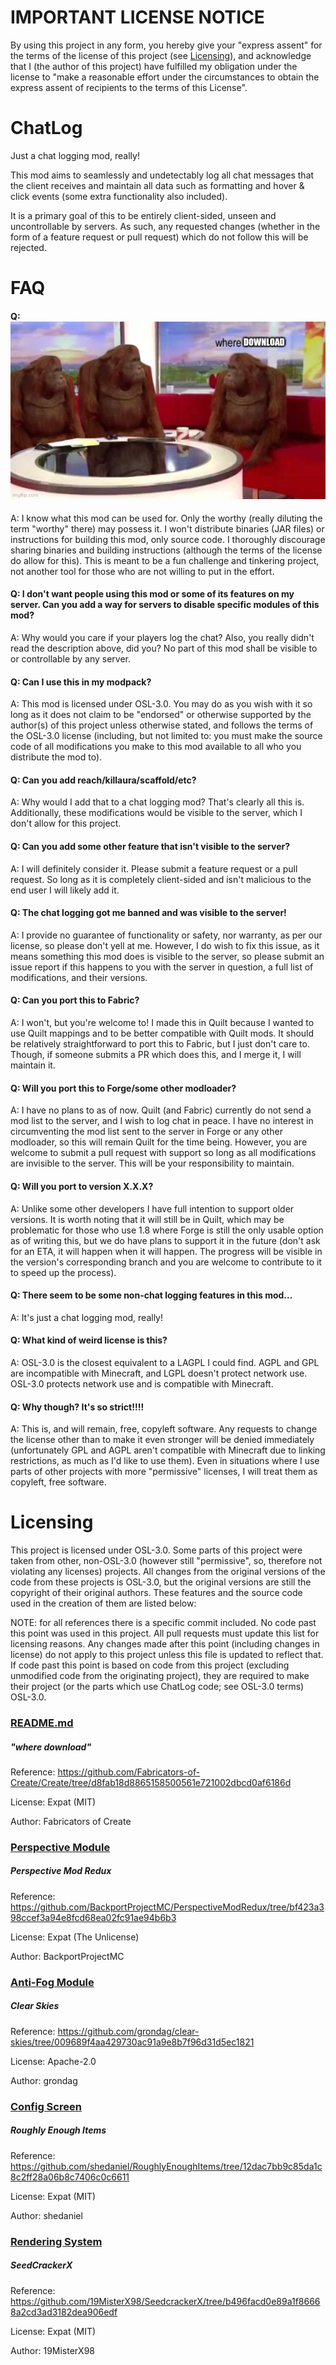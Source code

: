 # IMPORTANT LICENSE NOTICE

By using this project in any form, you hereby give your "express assent" for the terms of the license of this project (see [Licensing](#licensing)), and acknowledge that I (the author of this project) have fulfilled my obligation under the license to "make a reasonable effort under the circumstances to obtain the express assent of recipients to the terms of this License".


# ChatLog

Just a chat logging mod, really!

This mod aims to seamlessly and undetectably log all chat messages that the client receives and maintain all data such as formatting and hover & click events (some extra functionality also included).

It is a primary goal of this to be entirely client-sided, unseen and uncontrollable by servers. As such, any requested changes (whether in the form of a feature request or pull request) which do not follow this will be rejected.

# FAQ

#### Q: ![where download](download.jpg)
A: I know what this mod can be used for. Only the worthy (really diluting the term "worthy" there) may possess it. I won't distribute binaries (JAR files) or instructions for building this mod, only source code. I thoroughly discourage sharing binaries and building instructions (although the terms of the license do allow for this). This is meant to be a fun challenge and tinkering project, not another tool for those who are not willing to put in the effort.

#### Q: I don't want people using this mod or some of its features on my server. Can you add a way for servers to disable specific modules of this mod?
A: Why would you care if your players log the chat? Also, you really didn't read the description above, did you? No part of this mod shall be visible to or controllable by any server.

#### Q: Can I use this in my modpack?
A: This mod is licensed under OSL-3.0. You may do as you wish with it so long as it does not claim to be "endorsed" or otherwise supported by the author(s) of this project unless otherwise stated, and follows the terms of the OSL-3.0 license (including, but not limited to: you must make the source code of all modifications you make to this mod available to all who you distribute the mod to).

#### Q: Can you add reach/killaura/scaffold/etc?
A: Why would I add that to a chat logging mod? That's clearly all this is. Additionally, these modifications would be visible to the server, which I don't allow for this project.

#### Q: Can you add some other feature that isn't visible to the server?
A: I will definitely consider it. Please submit a feature request or a pull request. So long as it is completely client-sided and isn't malicious to the end user I will likely add it.

#### Q: The chat logging got me banned and was visible to the server!
A: I provide no guarantee of functionality or safety, nor warranty, as per our license, so please don't yell at me. However, I do wish to fix this issue, as it means something this mod does is visible to the server, so please submit an issue report if this happens to you with the server in question, a full list of modifications, and their versions.

#### Q: Can you port this to Fabric?
A: I won't, but you're welcome to! I made this in Quilt because I wanted to use Quilt mappings and to be better compatible with Quilt mods. It should be relatively straightforward to port this to Fabric, but I just don't care to. Though, if someone submits a PR which does this, and I merge it, I will maintain it.

#### Q: Will you port this to Forge/some other modloader?
A: I have no plans to as of now. Quilt (and Fabric) currently do not send a mod list to the server, and I wish to log chat in peace. I have no interest in circumventing the mod list sent to the server in Forge or any other modloader, so this will remain Quilt for the time being. However, you are welcome to submit a pull request with support so long as all modifications are invisible to the server. This will be your responsibility to maintain.

#### Q: Will you port to version X.X.X?
A: Unlike some other developers I have full intention to support older versions. It is worth noting that it will still be in Quilt, which may be problematic for those who use 1.8 where Forge is still the only usable option as of writing this, but we do have plans to support it in the future (don't ask for an ETA, it will happen when it will happen. The progress will be visible in the version's corresponding branch and you are welcome to contribute to it to speed up the process).

#### Q: There seem to be some non-chat logging features in this mod...
A: It's just a chat logging mod, really!

#### Q: What kind of weird license is this?
A: OSL-3.0 is the closest equivalent to a LAGPL I could find. AGPL and GPL are incompatible with Minecraft, and LGPL doesn't protect network use. OSL-3.0 protects network use and is compatible with Minecraft.

#### Q: Why though? It's so strict!!!!
A: This is, and will remain, free, copyleft software. Any requests to change the license other than to make it even stronger will be denied immediately (unfortunately GPL and AGPL aren't compatible with Minecraft due to linking restrictions, as much as I'd like to use them). Even in situations where I use parts of other projects with more "permissive" licenses, I will treat them as copyleft, free software.

# <a name="licensing" />Licensing

This project is licensed under OSL-3.0. Some parts of this project were taken from other, non-OSL-3.0 (however still "permissive", so, therefore not violating any licenses) projects. All changes from the original versions of the code from these projects is OSL-3.0, but the original versions are still the copyright of their original authors. These features and the source code used in the creation of them are listed below:

NOTE: for all references there is a specific commit included. No code past this point was used in this project. All pull requests must update this list for licensing reasons. Any changes made after this point (including changes in license) do not apply to this project unless this file is updated to reflect that. If code past this point is based on code from this project (excluding unmodified code from the originating project), they are required to make their project (or the parts which use ChatLog code; see OSL-3.0 terms) OSL-3.0.

### [README.md](README.md)

##### "where download"

Reference: https://github.com/Fabricators-of-Create/Create/tree/d8fab18d8865158500561e721002dbcd0af6186d

License: Expat (MIT)

Author: Fabricators of Create

### [Perspective Module](src/main/java/xyz/xdmatthewbx/chatlog/modules/PerspectiveModule.java)

##### Perspective Mod Redux

Reference: https://github.com/BackportProjectMC/PerspectiveModRedux/tree/bf423a398ccef3a94e8fcd68ea02fc91ae94b6b3

License: Expat (The Unlicense)

Author: BackportProjectMC

### [Anti-Fog Module](src/main/java/xyz/xdmatthewbx/chatlog/modules/AntiFogModule.java)

##### Clear Skies

Reference: https://github.com/grondag/clear-skies/tree/009689f4aa429730ac91a9e8b7f96d31d5ec1821

License: Apache-2.0

Author: grondag

### [Config Screen](src/main/java/xyz/xdmatthewbx/chatlog/ChatLogConfig.java)

##### Roughly Enough Items

Reference: https://github.com/shedaniel/RoughlyEnoughItems/tree/12dac7bb9c85da1c8c2ff28a06b8c7406c0c6611

License: Expat (MIT)

Author: shedaniel

### [Rendering System](src/main/java/xyz/xdmatthewbx/chatlog/render/Renderer.java)

##### SeedCrackerX

Reference: https://github.com/19MisterX98/SeedcrackerX/tree/b496facd0e89a1f86668a2cd3ad3182dea906edf

License: Expat (MIT)

Author: 19MisterX98
